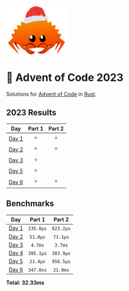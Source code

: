 <img src="./.assets/christmas_ferris.png" width="164">

# 🎄 Advent of Code 2023

Solutions for [Advent of Code](https://adventofcode.com/) in [Rust](https://www.rust-lang.org/).

<!--- advent_readme_stars table --->
## 2023 Results

| Day | Part 1 | Part 2 |
| :---: | :---: | :---: |
| [Day 1](https://adventofcode.com/2023/day/1) | ⭐ | ⭐ |
| [Day 2](https://adventofcode.com/2023/day/2) | ⭐ | ⭐ |
| [Day 3](https://adventofcode.com/2023/day/3) | ⭐ |   |
| [Day 5](https://adventofcode.com/2023/day/5) | ⭐ |   |
| [Day 6](https://adventofcode.com/2023/day/6) | ⭐ | ⭐ |
<!--- advent_readme_stars table --->

<!--- benchmarking table --->
## Benchmarks

| Day | Part 1 | Part 2 |
| :---: | :---: | :---:  |
| [Day 1](./src/bin/01.rs) | `235.8µs` | `823.2µs` |
| [Day 2](./src/bin/02.rs) | `51.0µs` | `71.1µs` |
| [Day 3](./src/bin/03.rs) | `4.7ms` | `3.7ms` |
| [Day 4](./src/bin/04.rs) | `385.1µs` | `383.9µs` |
| [Day 5](./src/bin/05.rs) | `21.4µs` | `956.5µs` |
| [Day 6](./src/bin/06.rs) | `347.0ns` | `21.0ms` |

**Total: 32.33ms**
<!--- benchmarking table --->

